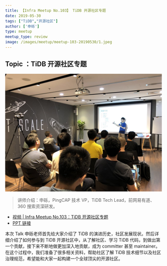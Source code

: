 ```yaml
---
title: 【Infra Meetup No.103】 TiDB 开源社区专题
date: 2019-05-30
tags: ["TiDB","开源社区"]
author: ['申砾']
type: meetup
meetup_type: review
image: /images/meetup/meetup-103-20190530/1.jpeg
---
```


## Topic ：TiDB 开源社区专题

![申砾 | PingCAP 技术 VP](media/meetup-103-20190530/1.jpeg)

>讲师介绍：申砾，PingCAP 技术 VP，TiDB Tech Lead，前网易有道、360 搜索资深研发。

+ [视频 | Infra Meetup No.103：TiDB 开源社区专题](https://www.bilibili.com/video/av54022423)
+ [PPT 链接](https://eyun.baidu.com/s/3snnXy13)

本次 Talk 申砾老师首先给大家介绍了 TiDB 的演进历史，社区发展现状。然后详细介绍了如何参与到 TiDB 开源社区中，从了解社区、学习 TiDB 代码，到做出第一个贡献，接下来不断地做更加深入地贡献，成为 committer 甚至 maintainer。在这个过程中，我们准备了很多相关资料，帮助社区了解 TiDB 技术细节以及社区治理规范，希望能和大家一起构建一个全球顶尖的开源社区。